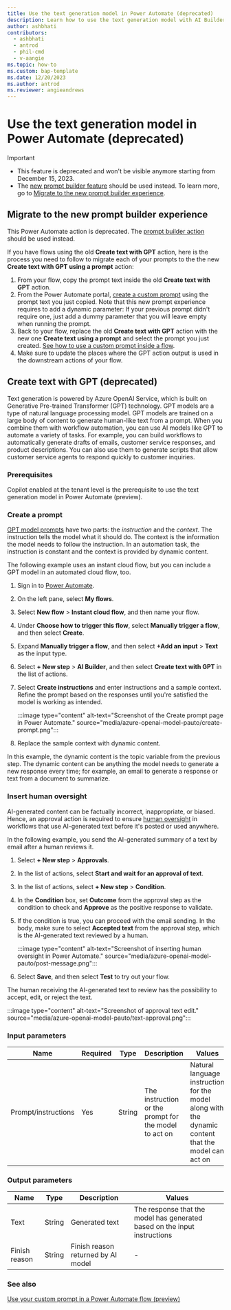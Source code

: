```yaml
---
title: Use the text generation model in Power Automate (deprecated)
description: Learn how to use the text generation model with AI Builder in Power Automate.
author: ashbhati
contributors:
  - ashbhati
  - antrod
  - phil-cmd
  - v-aangie
ms.topic: how-to
ms.custom: bap-template
ms.date: 12/20/2023
ms.author: antrod
ms.reviewer: angieandrews
---
```


# Use the text generation model in Power Automate (deprecated)

> [!IMPORTANT]
> - This feature is deprecated and won't be visible anymore starting from December 15, 2023.
> - The [new prompt builder feature](use-a-custom-prompt-in-flow.md) should be used instead. To learn more, go to [Migrate to the new prompt builder experience](#migrate-to-the-new-prompt-builder-experience).

## Migrate to the new prompt builder experience

This Power Automate action is deprecated. The [prompt builder action](use-a-custom-prompt-in-flow.md) should be used instead.

If you have flows using the old **Create text with GPT** action, here is the process you need to follow to migrate each of your prompts to the the new **Create text with GPT using a prompt** action:

1. From your flow, copy the prompt text inside the old **Create text with GPT** action.
1. From the Power Automate portal, [create a custom prompt](create-a-custom-prompt.md) using the prompt text you just copied. Note that this new prompt experience requires to add a dynamic parameter: If your previous prompt didn't require one, just add a dummy parameter that you will leave empty when running the prompt.
1. Back to your flow, replace the old **Create text with GPT** action with the new one **Create text using a prompt** and select the prompt you just created. [See how to use a custom prompt inside a flow](use-a-custom-prompt-in-flow.md).
1. Make sure to update the places where the GPT action output is used in the downstream actions of your flow.


## Create text with GPT (deprecated)

Text generation is powered by Azure OpenAI Service, which is built on Generative Pre-trained Transformer (GPT) technology. GPT models are a type of natural language processing model. GPT models are trained on a large body of content to generate human-like text from a prompt. When you combine them with workflow automation, you can use AI models like GPT to automate a variety of tasks. For example, you can build workflows to automatically generate drafts of emails, customer service responses, and product descriptions. You can also use them to generate scripts that allow customer service agents to respond quickly to customer inquiries.

### Prerequisites

Copilot enabled at the tenant level is the prerequisite to use the text generation model in Power Automate (preview).

### Create a prompt

[GPT model prompts](azure-openai-textgen.md#parts-of-a-prompt) have two parts: the *instruction* and the *context*. The instruction tells the model what it should do. The context is the information the model needs to follow the instruction. In an automation task, the instruction is constant and the context is provided by dynamic content.

The following example uses an instant cloud flow, but you can include a GPT model in an automated cloud flow, too.

1. Sign in to [Power Automate](https://make.powerautomate.com).
1. On the left pane, select **My flows**.
1. Select **New flow** > **Instant cloud flow**, and then name your flow.
1. Under **Choose how to trigger this flow**, select **Manually trigger a flow**, and then select **Create**.
1. Expand **Manually trigger a flow**, and then select **+Add an input** > **Text** as the input type.
1. Select **+ New step** > **AI Builder**, and then select **Create text with GPT** in the list of actions.
1. Select **Create instructions** and enter instructions and a sample context. Refine the prompt based on the responses until you're satisfied the model is working as intended.

    :::image type="content" alt-text="Screenshot of the Create prompt page in Power Automate." source="media/azure-openai-model-pauto/create-prompt.png":::

1. Replace the sample context with dynamic content.

In this example, the dynamic content is the topic variable from the previous step. The dynamic content can be anything the model needs to generate a new response every time; for example, an email to generate a response or text from a document to summarize.

### Insert human oversight

AI-generated content can be factually incorrect, inappropriate, or biased. Hence, an approval action is required to ensure [human oversight](azure-openai-textgen.md#human-oversight) in workflows that use AI-generated text before it's posted or used anywhere.

In the following example, you send the AI-generated summary of a text by email after a human reviews it.

1. Select **+ New step** > **Approvals**.
1. In the list of actions, select **Start and wait for an approval of text**.
1. In the list of actions, select **+ New step** > **Condition**.
1. In the **Condition** box, set **Outcome** from the approval step as the condition to check and **Approve** as the positive response to validate.
1. If the condition is true, you can proceed with the email sending. In the body, make sure to select **Accepted text** from the approval step, which is the AI-generated text reviewed by a human.

    :::image type="content" alt-text="Screenshot of inserting human oversight in Power Automate." source="media/azure-openai-model-pauto/post-message.png":::

1. Select **Save**, and then select **Test** to try out your flow.

The human receiving the AI-generated text to review has the possibility to accept, edit, or reject the text.

  :::image type="content" alt-text="Screenshot of approval text edit." source="media/azure-openai-model-pauto/text-approval.png":::

### Input parameters

|Name  |Required  |Type  | Description | Values |
|---------|---------|---------|-------------|--------|
|Prompt/instructions     | Yes        |  String       | The instruction or the prompt for the model to act on   |  Natural language instruction for the model along with the dynamic content that the model can act on  | 

### Output parameters

|Name  |Type  | Description | Values |
|---------|---------|---------|----------|
| Text    |String | Generated text | The response that the model has generated based on the input instructions |
| Finish reason | String  |  Finish reason returned by AI model  | - | 

### See also

[Use your custom prompt in a Power Automate flow (preview)](use-a-custom-prompt-in-flow.md)
